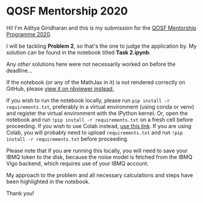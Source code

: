 # QOSF Mentorship 2020

Hi! I'm Aditya Giridharan and this is my submission for the [QOSF Mentorship Programme 2020](https://qosf.org/qc_mentorship/).  

I will be tackling **Problem 2**, so that's the one to judge the application by. My solution can be found in the notebook titled **Task 2.ipynb**.
    
Any _other_ solutions here were not necessarily worked on before the deadline...

If the notebook (or any of the MathJax in it) is not rendered correctly on GitHub, please [view it on nbviewer instead.](https://nbviewer.jupyter.org/github/aditya-giri/qosf-mentorship-tasks/blob/master/Task%202.ipynb)
    
  
If you wish to run the notebook locally, please run `pip install -r requirements.txt`, preferably in a virtual environment (using conda or venv) and register the virtual environment with the IPython kernel. Or, open the notebook and run `!pip install -r requirements.txt` on a fresh cell before proceeding. If you wish to use Colab instead, [use this link](https://colab.research.google.com/github/aditya-giri/qosf-mentorship-tasks/blob/master/Task%202.ipynb). If you are using Colab, you will probably need to upload `requirements.txt` and run `!pip install -r requirements.txt` before proceeding.
  
Please note that if you are running this locally, you will need to save your IBMQ token to the disk, because the noise model is fetched from the IBMQ Vigo backend, which requires use of your IBMQ account.

My approach to the problem and all necessary calculations and steps have been highlighted in the notebook.
 

Thank you!
